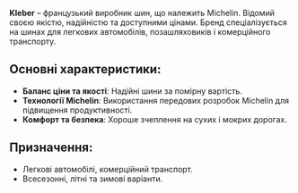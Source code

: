 **Kleber** – французький виробник шин, що належить Michelin. Відомий своєю якістю, надійністю та доступними цінами. Бренд спеціалізується на шинах для легкових автомобілів, позашляховиків і комерційного транспорту.

## Основні характеристики:

- **Баланс ціни та якості**: Надійні шини за помірну вартість.
- **Технології Michelin**: Використання передових розробок Michelin для підвищення продуктивності.
- **Комфорт та безпека**: Хороше зчеплення на сухих і мокрих дорогах.

## Призначення:

- Легкові автомобілі, комерційний транспорт.
- Всесезонні, літні та зимові варіанти.
